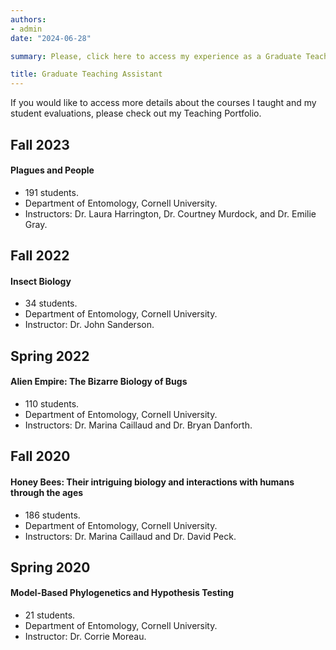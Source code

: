 ```yaml
---
authors:
- admin
date: "2024-06-28"

summary: Please, click here to access my experience as a Graduate Teaching Assistant.

title: Graduate Teaching Assistant
---
```


If you would like to access more details about the courses I taught and my student evaluations, please check out my Teaching Portfolio.

## Fall 2023
#### Plagues and People
 - 191 students. 
 - Department of Entomology, Cornell University. 
 - Instructors: Dr. Laura Harrington, Dr. Courtney Murdock, and Dr. Emilie Gray.
 
## Fall 2022
#### Insect Biology
 - 34 students. 
 - Department of Entomology, Cornell University. 
 - Instructor: Dr. John Sanderson.
  
## Spring 2022
#### Alien Empire: The Bizarre Biology of Bugs
 - 110 students.
 - Department of Entomology, Cornell University. 
 - Instructors: Dr. Marina Caillaud and Dr. Bryan Danforth.

## Fall 2020
#### Honey Bees: Their intriguing biology and interactions with humans through the ages
 - 186 students. 
 - Department of Entomology, Cornell University. 
 - Instructors: Dr. Marina Caillaud and Dr. David Peck.
 
## Spring 2020
#### Model-Based Phylogenetics and Hypothesis Testing
 - 21 students. 
 - Department of Entomology, Cornell University.
 - Instructor: Dr. Corrie Moreau.
  